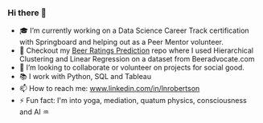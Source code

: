 ### Hi there 👋 

- :mortar_board: I’m currently working on a Data Science Career Track certification with Springboard and helping out as a Peer Mentor volunteer. 
- :beers: Checkout my [Beer Ratings Prediction](https://github.com/LNRobertson/Beer-Rating-Prediction.git) repo where I used Hierarchical Clustering and Linear Regression on a dataset from Beeradvocate.com 
- 👯 I’m looking to collaborate or volunteer on projects for social good. 
- :books: I work with Python, SQL and Tableau 
- 📫 How to reach me: <url>www.linkedin.com/in/lnrobertson <url/>
- ⚡ Fun fact: I'm into yoga, mediation, quatum physics, consciousness and AI :aquarius: 
